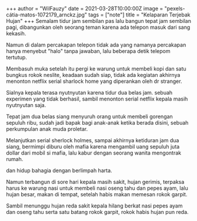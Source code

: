 +++
author = "WilFauzy"
date = 2021-03-28T10:00:00Z
image = "pexels-cátia-matos-1072179_arnckz.jpg"
tags = ["note"]
title = "Kelaparan Terjebak Hujan"
+++
Semalam tidur jam sembilan pas lalu bangun tepat jam sembilan pagi, dibangunkan oleh seorang teman karena ada telepon masuk dari sang kekasih.

Namun di dalam percakapan telepon tidak ada yang namanya percakapan hanya menyebut "halo" tanpa jawaban, lalu beberapa detik telepom tertutup.

Membasuh muka setelah itu pergi ke warung untuk membeli kopi dan satu bungkus rokok neslite, keadaan sudah siap, tidak ada kegiatan akhirnya menonton netflix serial sharlock home yang diperankan oleh dr stranger.

Sialnya kepala terasa nyutnyutan karena tidur dua belas jam. sebuah experimen yang tidak berhasil, sambil menonton serial netflix kepala masih nyutnyutan saja. 

Tepat jam dua belas siang menyuruh orang untuk membeli gorengan sepuluh ribu, sudah jadi bapak bagi anak-anak ketika berada disini, sebuah perkumpulan anak muda proletar. 

Melanjutkan serial sherlock holmes, sampai akhirnya ketiduran jam dua siang, bermimpi diburu oleh mafia karena mengambil uang sepuluh juta dollar dari mobil si mafia, lalu kabur dengan seorang wanita mengontrak rumah. 

dan hidup bahagia dengan berlimpah harta. 

Namun terbangun di sore hari kepala masih sakit, hujan gerimis, terpaksa harus ke warung nasi untuk membeli nasi oseng tahu dan pepes ayam, lalu hujan besar, makan di tempat, setelah habis makan memesan rokok garpit. 

Sambil menunggu hujan reda sakit kepala hilang berkat nasi pepes ayam dan oseng tahu serta satu batang rokok garpit, rokok habis hujan pun reda. 
